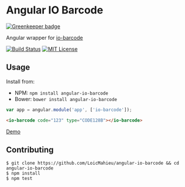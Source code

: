 # Angular IO Barcode

[![Greenkeeper badge](https://badges.greenkeeper.io/LoicMahieu/angular-io-barcode.svg)](https://greenkeeper.io/)

Angular wrapper for [io-barcode](https://www.npmjs.com/package/io-barcode)

[![Build Status](http://img.shields.io/travis/LoicMahieu/angular-io-barcode.svg?style=flat-square)](https://travis-ci.org/LoicMahieu/angular-io-barcode)
[![MIT License](http://img.shields.io/badge/license-MIT-blue.svg?style=flat-square)](https://github.com/LoicMahieu/angular-io-barcode/blob/master/LICENSE.md)



## Usage

Install from:

- NPM: `npm install angular-io-barcode`
- Bower: `bower install angular-io-barcode`

```javascript
var app = angular.module('app', ['io-barcode']);
```

```html
<io-barcode code="123" type="CODE128B"></io-barcode>
```

[Demo](https://rawgit.com/LoicMahieu/angular-io-barcode/master/demo/index.html)

## Contributing

```
$ git clone https://github.com/LoicMahieu/angular-io-barcode && cd angular-io-barcode
$ npm install
$ npm test
```
